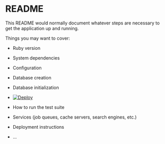 # README

This README would normally document whatever steps are necessary to get the
application up and running.

Things you may want to cover:

* Ruby version

* System dependencies

* Configuration

* Database creation

* Database initialization
* <a href="https://heroku.com/deploy?template=https://github.com/heroku/node-js-getting-started">
  <img src="https://www.herokucdn.com/deploy/button.svg" alt="Deploy">
</a>

* How to run the test suite

* Services (job queues, cache servers, search engines, etc.)

* Deployment instructions

* ...
